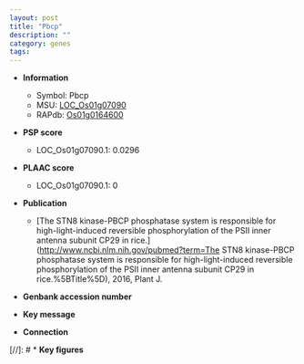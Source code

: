 ```yaml
---
layout: post
title: "Pbcp"
description: ""
category: genes
tags: 
---
```


* **Information**  
    + Symbol: Pbcp  
    + MSU: [LOC_Os01g07090](http://rice.plantbiology.msu.edu/cgi-bin/ORF_infopage.cgi?orf=LOC_Os01g07090)  
    + RAPdb: [Os01g0164600](http://rapdb.dna.affrc.go.jp/viewer/gbrowse_details/irgsp1?name=Os01g0164600)  

* **PSP score**  
    + LOC_Os01g07090.1: 0.0296 

* **PLAAC score**  
    + LOC_Os01g07090.1: 0 

* **Publication**  
    + [The STN8 kinase-PBCP phosphatase system is responsible for high-light-induced reversible phosphorylation of the PSII inner antenna subunit CP29 in rice.](http://www.ncbi.nlm.nih.gov/pubmed?term=The STN8 kinase-PBCP phosphatase system is responsible for high-light-induced reversible phosphorylation of the PSII inner antenna subunit CP29 in rice.%5BTitle%5D), 2016, Plant J.

* **Genbank accession number**  

* **Key message**  

* **Connection**  

[//]: # * **Key figures**  


